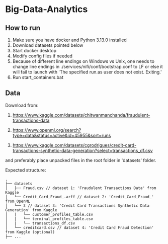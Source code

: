 # Big-Data-Analytics

## How to run

1. Make sure you have docker and Python 3.13.0 installed
2. Download datasets pointed below
3. Start docker desktop
4. Modify config files if needed
5. Because of different line endings on Windows vs Unix, one needs to change line endings in ./services/nifi/conf/bootstrap.conf to LF or else it will fail to launch with 'The specified run.as user does not exist. Exiting.'
5. Run start_containers.bat

## Data

Download from:

1. https://www.kaggle.com/datasets/chitwanmanchanda/fraudulent-transactions-data

2. https://www.openml.org/search?type=data&status=active&id=45955&sort=runs

3. https://www.kaggle.com/datasets/cgrodrigues/credit-card-transactions-synthetic-data-generation?select=transactions_df.csv

and preferably place unpacked files in the root folder in 'datasets' folder.

Expected structure:
```
.  
├── datasets  
│   ├── Fraud.csv // dataset 1: 'Fraudulent Transactions Data' from Kaggle  
│   └── Credit_Card_Fraud_.arff // dataset 2: 'Credit_Card_Fraud_' from OpenML  
│   └── 3 // dataset 3: 'Credit Card Transactions Synthetic Data Generation' from Kaggle  
│   |   └── customer_profiles_table.csv  
│   |   └── terminal_profiles_table.csv  
│   |   └── transactions_df.csv  
│   └── creditcard.csv // dataset 4: 'Credit Card Fraud Detection' from Kaggle (optional)  
├── ...  
```